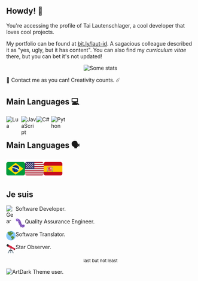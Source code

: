 ## Howdy! 🤪

You're accessing the profile of Tai Lautenschlager, a cool developer that loves cool projects.

My portfolio can be found at [bit.ly/laut-id](https://bit.ly/laut-id). A sagacious colleague described it as "yes, ugly, but it has content". You can also find my _curriculum vitae_ there, but you can bet it's not updated!

<p align="center">
  <img src="https://github-readme-stats.vercel.app/api?username=Lautenschlager-id&count_private=true&theme=material-palenight&include_all_commits=true" alt="Some stats" />
</p>

🚀 Contact me as you can! Creativity counts. ☄️

## Main Languages 💻
<img align="left" src="https://lautenschlager-id.github.io/content/lang_lua.jpg" width="40" alt="Lua" />
<img align="left" src="https://lautenschlager-id.github.io/content/lang_js.jpg" width="40" alt="JavaScript" />
<img align="left" src="https://lautenschlager-id.github.io/content/lang_cs.jpg" width="40" alt="C#" />
<img align="left" src="https://lautenschlager-id.github.io/content/lang_py.jpg" width="40" alt="Python" />
<br>
<br>

## Main Languages 🗣️
<img align="left" src="https://github.com/Lautenschlager-id/LuaEmojisByBytes/blob/master/72x72/F0-9F-87-A7-F0-9F-87-B7.png?raw=true" width="50" alt="Portuguese (BR)" />
<img align="left" src="https://github.com/Lautenschlager-id/LuaEmojisByBytes/blob/master/72x72/F0-9F-87-BA-F0-9F-87-B8.png?raw=true" width="50" alt="English (EN)" />
<img align="left" src="https://github.com/Lautenschlager-id/LuaEmojisByBytes/blob/master/72x72/F0-9F-87-AA-F0-9F-87-B8.png?raw=true" width="50" alt="Spanish (ES)" />
<br>
<br>
<br>

## Je suis
<img align="left" src="https://cdn.discordapp.com/emojis/563096586394140682.png?v=1" width="25" alt="Gear" /> Software Developer.<br>
<br>
<img align="left" src="https://github.com/Lautenschlager-id/LuaEmojisByBytes/blob/master/72x72/F0-9F-90-9B.png?raw=true" width="25" alt="Bug" /> Quality Assurance Engineer.<br>
<br>
<img align="left" src="https://github.com/Lautenschlager-id/LuaEmojisByBytes/blob/master/72x72/F0-9F-8C-8E.png?raw=true" width="25" alt="Globe" /> Software Translator.<br>
<br>
<img align="left" src="https://github.com/Lautenschlager-id/LuaEmojisByBytes/blob/master/72x72/F0-9F-94-AD.png?raw=true" width="25" alt="Telescope" /> Star Observer.<br>
<p align='center'><sub>last but not least</sub></p>
<img align="left" src="https://i.imgur.com/IYoyBeC.png" height="25" alt="Art" /> Dark Theme user.<br>

